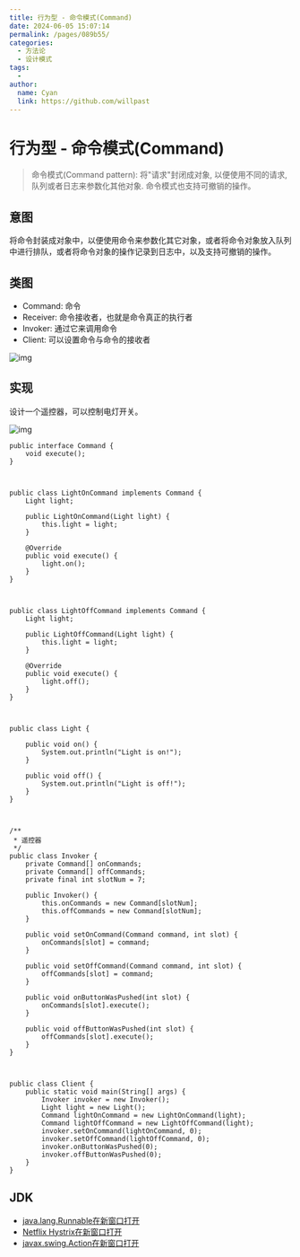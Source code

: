 ```yaml
---
title: 行为型 - 命令模式(Command)
date: 2024-06-05 15:07:14
permalink: /pages/089b55/
categories:
  - 方法论
  - 设计模式
tags:
  - 
author: 
  name: Cyan
  link: https://github.com/willpast
---
```


# 行为型 - 命令模式(Command)

> 命令模式(Command pattern): 将"请求"封闭成对象, 以便使用不同的请求,队列或者日志来参数化其他对象.
> 命令模式也支持可撤销的操作。
 

## 意图

将命令封装成对象中，以便使用命令来参数化其它对象，或者将命令对象放入队列中进行排队，或者将命令对象的操作记录到日志中，以及支持可撤销的操作。

## 类图

  * Command: 命令
  * Receiver: 命令接收者，也就是命令真正的执行者
  * Invoker: 通过它来调用命令
  * Client: 可以设置命令与命令的接收者

![img](https://cdn.jsdelivr.net/gh/willpast/image/blog/ka_java/ae1b27b8-bc13-42e7-ac12-a2242e125499.png)

## 实现

设计一个遥控器，可以控制电灯开关。

![img](https://cdn.jsdelivr.net/gh/willpast/image/blog/ka_java/e6bded8e-41a0-489a-88a6-638e88ab7666.jpg)

    
    
    public interface Command {
        void execute();
    }
    
    
    
    public class LightOnCommand implements Command {
        Light light;
    
        public LightOnCommand(Light light) {
            this.light = light;
        }
    
        @Override
        public void execute() {
            light.on();
        }
    }
    
    
    
    public class LightOffCommand implements Command {
        Light light;
    
        public LightOffCommand(Light light) {
            this.light = light;
        }
    
        @Override
        public void execute() {
            light.off();
        }
    }
    
    
    
    public class Light {
    
        public void on() {
            System.out.println("Light is on!");
        }
    
        public void off() {
            System.out.println("Light is off!");
        }
    }
    
    
    
    /**
     * 遥控器
     */
    public class Invoker {
        private Command[] onCommands;
        private Command[] offCommands;
        private final int slotNum = 7;
    
        public Invoker() {
            this.onCommands = new Command[slotNum];
            this.offCommands = new Command[slotNum];
        }
    
        public void setOnCommand(Command command, int slot) {
            onCommands[slot] = command;
        }
    
        public void setOffCommand(Command command, int slot) {
            offCommands[slot] = command;
        }
    
        public void onButtonWasPushed(int slot) {
            onCommands[slot].execute();
        }
    
        public void offButtonWasPushed(int slot) {
            offCommands[slot].execute();
        }
    }
    
    
    
    public class Client {
        public static void main(String[] args) {
            Invoker invoker = new Invoker();
            Light light = new Light();
            Command lightOnCommand = new LightOnCommand(light);
            Command lightOffCommand = new LightOffCommand(light);
            invoker.setOnCommand(lightOnCommand, 0);
            invoker.setOffCommand(lightOffCommand, 0);
            invoker.onButtonWasPushed(0);
            invoker.offButtonWasPushed(0);
        }
    }
    

## JDK

  * [java.lang.Runnable在新窗口打开](http://docs.oracle.com/javase/8/docs/api/java/lang/Runnable.html)
  * [Netflix Hystrix在新窗口打开](https://github.com/Netflix/Hystrix/wiki)
  * [javax.swing.Action在新窗口打开](http://docs.oracle.com/javase/8/docs/api/javax/swing/Action.html)


 